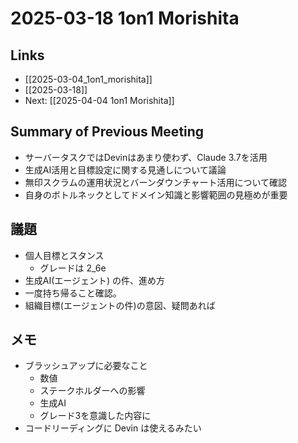 # 2025-03-18 1on1 Morishita

## Links

- [[2025-03-04_1on1_morishita]]
- [[2025-03-18]]
- Next: [[2025-04-04 1on1 Morishita]]

## Summary of Previous Meeting

- サーバータスクではDevinはあまり使わず、Claude 3.7を活用
- 生成AI活用と目標設定に関する見通しについて議論
- 無印スクラムの運用状況とバーンダウンチャート活用について確認
- 自身のボトルネックとしてドメイン知識と影響範囲の見極めが重要

## 議題

- 個人目標とスタンス
	- グレードは 2_6e
- 生成AI(エージェント) の件、進め方
- 一度持ち帰ること確認。
- 組織目標(エージェントの件)の意図、疑問あれば

## メモ

- ブラッシュアップに必要なこと
	- 数値
	- ステークホルダーへの影響
	- 生成AI
	- グレード3を意識した内容に
- コードリーディングに Devin は使えるみたい